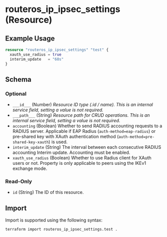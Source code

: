# routeros_ip_ipsec_settings (Resource)


## Example Usage
```terraform
resource "routeros_ip_ipsec_settings" "test" {
  xauth_use_radius = true
  interim_update   = "60s"
}
```

<!-- schema generated by tfplugindocs -->
## Schema

### Optional

- `___id___` (Number) <em>Resource ID type (.id / name). This is an internal service field, setting a value is not required.</em>
- `___path___` (String) <em>Resource path for CRUD operations. This is an internal service field, setting a value is not required.</em>
- `accounting` (Boolean) Whether to send RADIUS accounting requests to a RADIUS server. Applicable if EAP Radius (`auth-method=eap-radius`) or pre-shared key with XAuth authentication method (`auth-method=pre-shared-key-xauth`) is used.
- `interim_update` (String) The interval between each consecutive RADIUS accounting Interim update. Accounting must be enabled.
- `xauth_use_radius` (Boolean) Whether to use Radius client for XAuth users or not. Property is only applicable to peers using the IKEv1 exchange mode.

### Read-Only

- `id` (String) The ID of this resource.

## Import
Import is supported using the following syntax:
```shell
terraform import routeros_ip_ipsec_settings.test .
```
